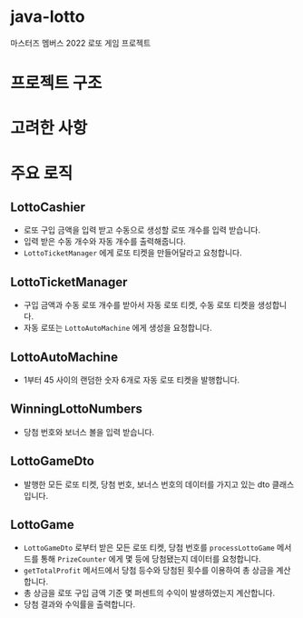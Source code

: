 # java-lotto
마스터즈 멤버스 2022 로또 게임 프로젝트

# 프로젝트 구조

# 고려한 사항

# 주요 로직

## LottoCashier

- 로또 구입 금액을 입력 받고 수동으로 생성할 로또 개수를 입력 받습니다.
- 입력 받은 수동 개수와 자동 개수를 출력해줍니다.
- `LottoTicketManager` 에게 로또 티켓을 만들어달라고 요청합니다.

## LottoTicketManager

- 구입 금액과 수동 로또 개수를 받아서 자동 로또 티켓, 수동 로또 티켓을 생성합니다.
- 자동 로또는 `LottoAutoMachine` 에게 생성을 요청합니다.

## LottoAutoMachine

- 1부터 45 사이의 랜덤한 숫자 6개로 자동 로또 티켓을 발행합니다.

## WinningLottoNumbers

- 당첨 번호와 보너스 볼을 입력 받습니다.

## LottoGameDto

- 발행한 모든 로또 티켓, 당첨 번호, 보너스 번호의 데이터를 가지고 있는 dto 클래스입니다.

## LottoGame

- `LottoGameDto` 로부터 받은 모든 로또 티켓, 당첨 번호를 `processLottoGame` 메서드를 통해 `PrizeCounter` 에게 몇 등에 당첨됐는지 데이터를 요청합니다.
- `getTotalProfit` 메서드에서 당첨 등수와 당첨된 횟수를 이용하여 총 상금을 계산합니다.
- 총 상금을 로또 구입 금액 기준 몇 퍼센트의 수익이 발생하였는지 계산합니다.
- 당첨 결과와 수익률을 출력합니다.
